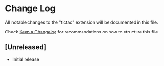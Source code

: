 # Change Log

All notable changes to the "tictac" extension will be documented in this file.

Check [Keep a Changelog](http://keepachangelog.com/) for recommendations on how to structure this file.

## [Unreleased]

- Initial release